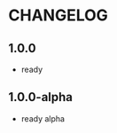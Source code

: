 CHANGELOG
==============

1.0.0
-----------------
 * ready

1.0.0-alpha
-----------------
 * ready alpha

